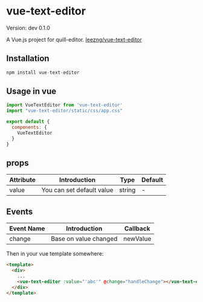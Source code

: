 # vue-text-editor

Version: dev 0.1.0

A Vue.js project for quill-editor. [leezng/vue-text-editor](https://github.com/leezng/vue-text-editor)


## Installation

```js
npm install vue-text-editor
```

## Usage in vue

```js
import VueTextEditor from 'vue-text-editor'
import "vue-text-editor/static/css/app.css"

export default {
  components: {
    VueTextEditor
  }
}
```

## props

| Attribute | Introduction | Type | Default |
|---------- |-------- |---------- | ---------- |
| value  | You can set default value | string | - |

## Events

| Event Name | Introduction | Callback |
|---------- |-------- |---------- |
| change  | Base on value changed | newValue |

Then in your vue template somewhere:

```html
<template>
  <div>
    ...
    <vue-text-editor :value="'abc'" @change="handleChange"></vue-text-editor>
  </div>
</template>
```
